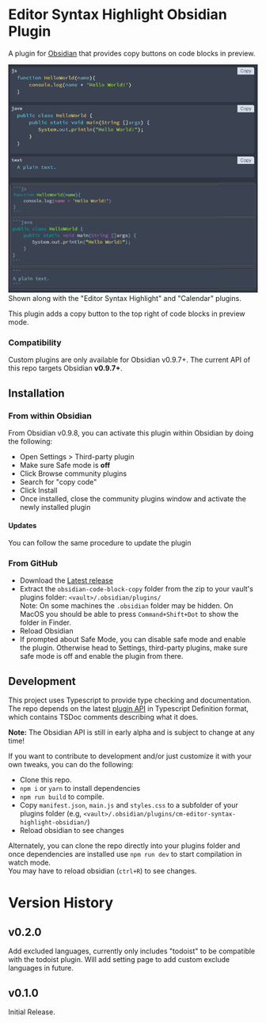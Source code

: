 # Editor Syntax Highlight Obsidian Plugin
A plugin for [Obsidian](https://obsidian.md) that provides copy buttons on code blocks in preview.

![Screenshot](https://github.com/jdbrice/obsidian-code-block-copy/raw/main/screenshot.png)
Shown along with the "Editor Syntax Highlight" and "Calendar" plugins.

This plugin adds a copy button to the top right of code blocks in preview mode.


### Compatibility

Custom plugins are only available for Obsidian v0.9.7+.
The current API of this repo targets Obsidian **v0.9.7+**. 



## Installation

### From within Obsidian
From Obsidian v0.9.8, you can activate this plugin within Obsidian by doing the following:
- Open Settings > Third-party plugin
- Make sure Safe mode is **off**
- Click Browse community plugins
- Search for "copy code"
- Click Install
- Once installed, close the community plugins window and activate the newly installed plugin
#### Updates
You can follow the same procedure to update the plugin

### From GitHub
- Download the [Latest release](https://github.com/jdbrice/obsidian-code-block-copy/releases/latest)
- Extract the `obsidian-code-block-copy` folder from the zip to your vault's plugins folder: `<vault>/.obsidian/plugins/`  
Note: On some machines the `.obsidian` folder may be hidden. On MacOS you should be able to press `Command+Shift+Dot` to show the folder in Finder.
- Reload Obsidian
- If prompted about Safe Mode, you can disable safe mode and enable the plugin.
Otherwise head to Settings, third-party plugins, make sure safe mode is off and
enable the plugin from there.

## Development

This project uses Typescript to provide type checking and documentation.  
The repo depends on the latest [plugin API](https://github.com/obsidianmd/obsidian-api) in Typescript Definition format, which contains TSDoc comments describing what it does.

**Note:** The Obsidian API is still in early alpha and is subject to change at any time!

If you want to contribute to development and/or just customize it with your own
tweaks, you can do the following:
- Clone this repo.
- `npm i` or `yarn` to install dependencies
- `npm run build` to compile.
- Copy `manifest.json`, `main.js` and `styles.css` to a subfolder of your plugins
folder (e.g, `<vault>/.obsidian/plugins/cm-editor-syntax-highlight-obsidian/`)
- Reload obsidian to see changes

Alternately, you can clone the repo directly into your plugins folder and once
dependencies are installed use `npm run dev` to start compilation in watch mode.  
You may have to reload obsidian (`ctrl+R`) to see changes.

# Version History

## v0.2.0
Add excluded languages, currently only includes "todoist" to be compatible with the todoist plugin. Will add setting page to add custom exclude languages in future.

## v0.1.0
Initial Release.  
